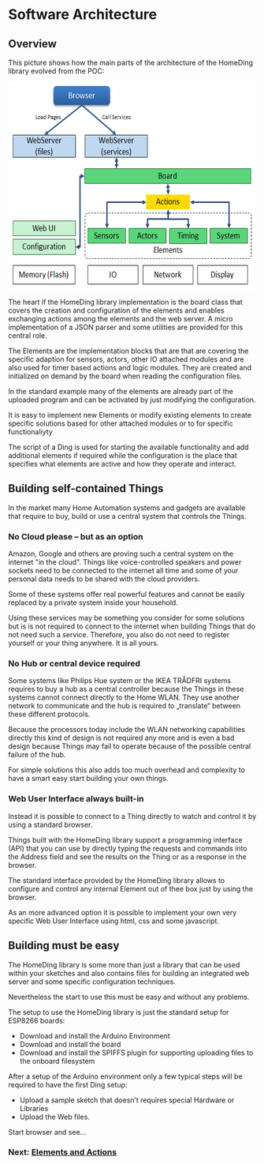 # Software Architecture

## Overview

This picture shows how the main parts of the architecture of the HomeDing library evolved from the POC:

<img src="concepts/architectureblocks.png" alt="drawing" style="width:600px;height:420px"/>


The heart if the HomeDing library implementation is the board class that covers the creation and configuration of the elements and enables exchanging actions among the elements and the web server. A micro implementation of a JSON parser and some utilities are provided for this central role.

The Elements are the implementation blocks that are that are covering the specific adaption for sensors, actors, other IO attached modules and are also used for timer based actions and logic modules. They are created and initialized on demand by the board when reading the configuration files.

In the standard example many of the elements are already part of the uploaded program and can be activated by just modifying the configuration. 

It is easy to implement new Elements or modify existing elements to create specific solutions based for other attached modules or to for specific functionaliyty

The script of a Ding is used for starting the available functionality and add additional elements if required while the configuration is  the place that specifies what elements are active and how they operate and interact.

## Building self-contained Things

In the market many Home Automation systems and gadgets are available that require to buy, build or use a central system that controls the Things.

### No Cloud please – but as an option

Amazon, Google and others are proving such a central system on the internet "in the cloud". Things like voice-controlled speakers and power sockets need to be connected to the internet all time and some of your personal data needs to be shared with the cloud providers.

Some of these systems offer real powerful features and cannot be easily replaced by a private system inside your household.

Using these services may be something you consider for some solutions but is is not required to connect to the internet when building Things that do not need such a service.
Therefore, you also do not need to register yourself or your thing anywhere. It is all yours.

### No Hub or central device required

Some systems like Philips Hue system or the IKEA TRÅDFRI systems requires to buy a hub as a central controller because the Things in these systems cannot connect directly to the Home WLAN. They use another network to communicate and the hub is required to „translate“ between these different protocols.

Because the processors today include the WLAN networking capabilities directly this kind of design is not required any more and is even a bad design because Things may fail to operate because of the possible central failure of the hub.

For simple solutions this also adds too much overhead and complexity to have a smart easy start building your own things.

### Web User Interface always built-in

Instead it is possible to connect to a Thing directly to watch and control it by using a standard browser.

Things built with the HomeDing library support a programming interface (API) that you can use by directly typing the requests and commands into the Address field and see the results on the Thing or as a response in the browser.

The standard interface provided by the HomeDing library allows to configure and control any internal Element out of thee box just by using the browser.

As an more advanced option it is possible to implement your own very specific Web User Interface using html, css and some javascript.

## Building must be easy

The HomeDing library is some more than just a library that can be used within your sketches and also contains files for building an integrated web server and some specific configuration techniques.

Nevertheless the start to use this must be easy and without any problems.

The setup to use the HomeDing library is just the standard setup for ESP8266 boards:

* Download and install the Arduino Environment
* Download and install the board
* Download and install the SPIFFS plugin for supporting uploading files to the onboard filesystem 

After a setup of the Arduino environment only a few typical steps will be required to have the first Ding setup:

* Upload a sample sketch that doesn’t requires special Hardware or Libraries
* Upload the Web files.

Start browser and see...

### Next: [Elements and Actions](concepts/paper03)
